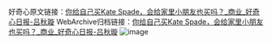 好奇心原文链接：[你给自己买Kate Spade，会给家里小朋友也买吗？_商业_好奇心日报-吕秋璇](https://www.qdaily.com/articles/5800.html)
WebArchive归档链接：[你给自己买Kate Spade，会给家里小朋友也买吗？_商业_好奇心日报-吕秋璇](http://web.archive.org/web/20190623165520/https://www.qdaily.com/articles/5800.html)
![image](http://ww3.sinaimg.cn/large/007d5XDply1g3w96580sgj30u03qq1kx)